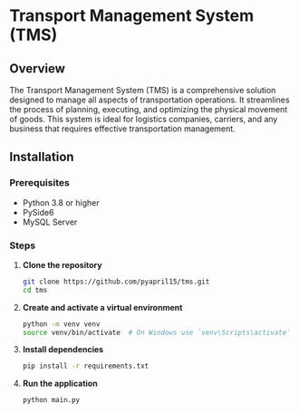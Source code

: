 # Transport Management System (TMS)

## Overview
The Transport Management System (TMS) is a comprehensive solution designed to manage all aspects of transportation operations. It streamlines the process of planning, executing, and optimizing the physical movement of goods. This system is ideal for logistics companies, carriers, and any business that requires effective transportation management.


## Installation

### Prerequisites
- Python 3.8 or higher
- PySide6
- MySQL Server

### Steps

1. **Clone the repository**
    ```bash
    git clone https://github.com/pyapril15/tms.git
    cd tms
    ```

2. **Create and activate a virtual environment**
    ```bash
    python -m venv venv
    source venv/bin/activate  # On Windows use `venv\Scripts\activate`
    ```

3. **Install dependencies**
    ```bash
    pip install -r requirements.txt
    ```

4. **Run the application**
    ```bash
    python main.py
    ```
